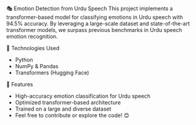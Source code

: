 🎭 Emotion Detection from Urdu Speech
This project implements a transformer-based model for classifying emotions in Urdu speech with 94.5% accuracy. 
By leveraging a large-scale dataset and state-of-the-art transformer models, we surpass previous benchmarks in Urdu speech emotion recognition.

🔧 Technologies Used
- Python
- NumPy & Pandas
- Transformers (Hugging Face)

🚀 Features
- High-accuracy emotion classification for Urdu speech
- Optimized transformer-based architecture
- Trained on a large and diverse dataset
- Feel free to contribute or explore the code! 😊
